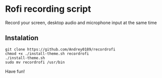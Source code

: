 # Rofi recording script
Record your screen, desktop audio and microphone input at the same time

## Instalation
```
git clone https://github.com/Andrey0189/recordrofi
chmod +x ./install-theme.sh recordrofi
./install-theme.sh
sudo mv recordrofi /usr/bin
```
Have fun!
